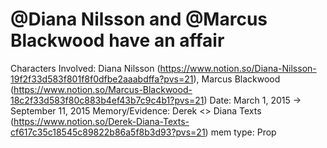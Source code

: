 # @Diana Nilsson and @Marcus Blackwood have an affair

Characters Involved: Diana Nilsson (https://www.notion.so/Diana-Nilsson-19f2f33d583f801f8f0dfbe2aaabdffa?pvs=21), Marcus Blackwood (https://www.notion.so/Marcus-Blackwood-18c2f33d583f80c883b4ef43b7c9c4b1?pvs=21)
Date: March 1, 2015 → September 11, 2015
Memory/Evidence: Derek <> Diana Texts (https://www.notion.so/Derek-Diana-Texts-cf617c35c18545c89822b86a5f8b3d93?pvs=21)
mem type: Prop